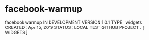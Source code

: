 # facebook-warmup
facebook warmup
IN DEVELOPMENT
VERSION 1.0.1
TYPE : widgets
CREATED : Apr 15, 2019
STATUS : LOCAL TEST
GITHUB PROJECT : [ WIDGETS ]